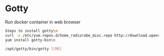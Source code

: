 # Gotty
Run docker container in web browser 

```bash
Steps to install gotty\n
curl -o /etc/yum.repos.d/home_radiorabe_misc.repo http://download.opensuse.org/repositories/home:/radiorabe:/misc/CentOS_7/home:radiorabe:misc.repo
yum install gotty-bin\n

/opt/gotty/bin/gotty [CMD]
```
